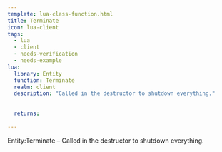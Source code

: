 ```yaml
---
template: lua-class-function.html
title: Terminate
icon: lua-client
tags:
  - lua
  - client
  - needs-verification
  - needs-example
lua:
  library: Entity
  function: Terminate
  realm: client
  description: "Called in the destructor to shutdown everything."
  
  
  returns:
    
---
```


<div class="lua__search__keywords">
Entity:Terminate &#x2013; Called in the destructor to shutdown everything.
</div>
